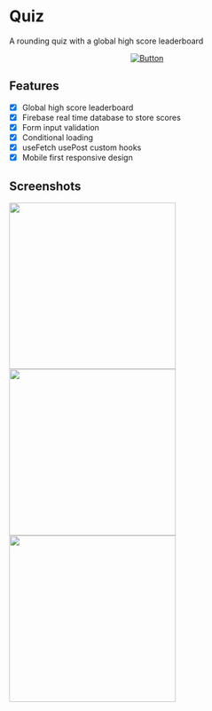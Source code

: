 # Quiz
A rounding quiz with a global high score leaderboard
<div align=center width=200 height=200 background-colod:red>
  
[![Button]][Link] 
</div>

## Features
- [x] Global high score leaderboard
- [x] Firebase real time database to store scores
- [x] Form input validation
- [x] Conditional loading
- [x] useFetch usePost custom hooks
- [x] Mobile first responsive design

## Screenshots
<img src="https://github.com/Safayy/MathWorksheet/assets/61148588/61f03be1-26ac-47e7-8c44-03adef908c3c" width="300" />
<img src="https://github.com/Safayy/MathWorksheet/assets/61148588/669f157f-8be3-40c5-aecb-4ca5408a9f55" width="300" />
<img src="https://github.com/Safayy/MathWorksheet/assets/61148588/b5ede0da-b2f5-4524-84bd-419612e53f4d" width="300" />

[Link]: https://quiz.safaa.dev/
[Button]: https://img.shields.io/badge/Visit_Website-37a779?style=for-the-badge
<!--[<kbd> <br> Visit Website at quiz.safaa.dev <br> </kbd>][Link]-->
